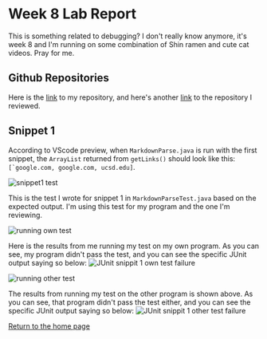 # Week 8 Lab Report
This is something related to debugging? I don't really know anymore, it's week 8 and I'm running on some combination of Shin ramen and cute cat videos. Pray for me.

## Github Repositories
Here is the [link](https://github.com/maotcha/markdown-parse) to my repository, and here's another [link](https://github.com/maotcha/markdownparse2) to the repository I reviewed.

## Snippet 1
According to VScode preview, when `MarkdownParse.java` is run with the first snippet, the `ArrayList` returned from `getLinks()` should look like this: ```[`google.com, google.com, ucsd.edu]```.

![snippet1 test]()

This is the test I wrote for snippet 1 in `MarkdownParseTest.java` based on the expected output. I'm using this test for my program and the one I'm reviewing.

![running own test]()

Here is the results from me running my test on my own program. As you can see, my program didn't pass the test, and you can see the specific JUnit output saying so below:
![JUnit snippit 1 own test failure]()

![running other test]()

The results from running my test on the other program is shown above. As you can see, that program didn't pass the test either, and you can see the specific JUnit output saying so below:
![JUnit snippit 1 other test failure]()

[Return to the home page](https://maotcha.github.io/cse15l-lab-reports/)
